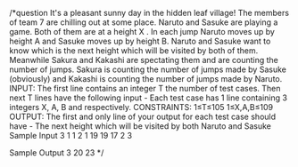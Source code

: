 /*question
It's a pleasant sunny day in the hidden leaf village! The members of team 7 are chilling out at some place.
Naruto and Sasuke are playing a game. Both of them are at a height X . In each jump Naruto moves up by height A and Sasuke moves up by height B. Naruto and Sasuke want to know which is the next height which will be visited by both of them.
Meanwhile Sakura and Kakashi are spectating them and are counting the number of jumps.
Sakura is counting the number of jumps made by Sasuke (obviously) and Kakashi is counting the number of jumps made by Naruto.
INPUT:
The first line contains an integer T the number of test cases.
Then next T lines have the following input -
Each test case has 1 line containing 3 integers X, A, B and respectively.
CONSTRAINTS:
1≤T≤105
1≤X,A,B≤109
OUTPUT:
The first and only line of your output for each test case should have - The next height which will be visited by both Naruto and Sasuke
Sample Input
3
1 1 2
1 19 19
17 2 3

Sample Output
3
20
23
*/
